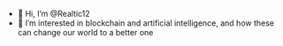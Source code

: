 - 👋 Hi, I’m @Realtic12
- 👀 I’m interested in blockchain and artificial intelligence, and how these can change our world to a better one
<!---
Realtic12/Realtic12 is a ✨ special ✨ repository because its `README.md` (this file) appears on your GitHub profile.
You can click the Preview link to take a look at your changes.
--->
